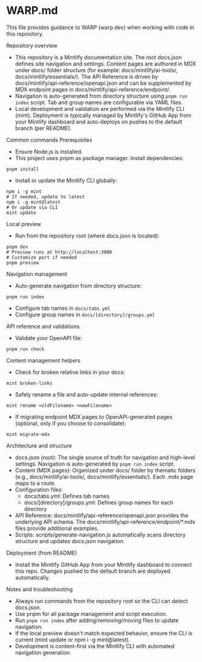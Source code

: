 # WARP.md

This file provides guidance to WARP (warp.dev) when working with code in this repository.

Repository overview

- This repository is a Mintlify documentation site. The root docs.json defines site navigation and settings. Content pages are authored in MDX under docs/ folder structure (for example: docs/mintlify/ai-tools/, docs/mintlify/essentials/). The API Reference is driven by docs/mintlify/api-reference/openapi.json and can be supplemented by MDX endpoint pages in docs/mintlify/api-reference/endpoint/.
- Navigation is auto-generated from directory structure using `pnpm run index` script. Tab and group names are configurable via YAML files.
- Local development and validation are performed via the Mintlify CLI (mint). Deployment is typically managed by Mintlify's GitHub App from your Mintlify dashboard and auto-deploys on pushes to the default branch (per README).

Common commands
Prerequisites

- Ensure Node.js is installed.
- This project uses pnpm as package manager. Install dependencies:

```
pnpm install
```

- Install or update the Mintlify CLI globally:

```
npm i -g mint
# If needed, update to latest
npm i -g mint@latest
# Or update via CLI
mint update
```

Local preview

- Run from the repository root (where docs.json is located):

```
pnpm dev
# Preview runs at http://localhost:3000
# Customize port if needed
pnpm preview
```

Navigation management

- Auto-generate navigation from directory structure:

```
pnpm run index
```

- Configure tab names in `docs/tabs.yml`
- Configure group names in `docs/[directory]/groups.yml`

API reference and validations

- Validate your OpenAPI file:

```
pnpm run check
```

Content management helpers

- Check for broken relative links in your docs:

```
mint broken-links
```

- Safely rename a file and auto-update internal references:

```
mint rename <oldFilename> <newFilename>
```

- If migrating endpoint MDX pages to OpenAPI-generated pages (optional, only if you choose to consolidate):

```
mint migrate-mdx
```

Architecture and structure

- docs.json (root): The single source of truth for navigation and high-level settings. Navigation is auto-generated by `pnpm run index` script.
- Content (MDX pages): Organized under docs/ folder by thematic folders (e.g., docs/mintlify/ai-tools/, docs/mintlify/essentials/). Each .mdx page maps to a route.
- Configuration files:
  - docs/tabs.yml: Defines tab names
  - docs/[directory]/groups.yml: Defines group names for each directory
- API Reference: docs/mintlify/api-reference/openapi.json provides the underlying API schema. The docs/mintlify/api-reference/endpoint/*.mdx files provide additional examples.
- Scripts: scripts/generate-navigation.js automatically scans directory structure and updates docs.json navigation.

Deployment (from README)

- Install the Mintlify GitHub App from your Mintlify dashboard to connect this repo. Changes pushed to the default branch are deployed automatically.

Notes and troubleshooting

- Always run commands from the repository root so the CLI can detect docs.json.
- Use pnpm for all package management and script execution.
- Run `pnpm run index` after adding/removing/moving files to update navigation.
- If the local preview doesn't match expected behavior, ensure the CLI is current (mint update or npm i -g mint@latest).
- Development is content-first via the Mintlify CLI with automated navigation generation.
